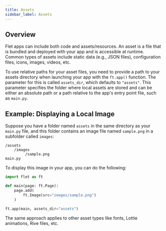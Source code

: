 ```yaml
---
title: Assets
sidebar_label: Assets
---
```

## Overview

Flet apps can include both code and assets/resources. An asset is a file that is bundled and deployed with your app and is accessible at runtime. Common types of assets include static data (e.g., JSON files), configuration files, icons, images, videos, etc.

To use relative paths for your asset files, you need to provide a path to your assets directory when launching your app with the `ft.app()` function. 
The parameter for this is called `assets_dir`, which defaults to `"assets"`. 
This parameter specifies the folder where local assets are stored and can be either an absolute path or a path relative to the app's entry point file, such as `main.py`.

## Example: Displaying a Local Image

Suppose you have a folder named `assets` in the same directory as your `main.py` file, and this folder contains an image file named `sample.png` in a subfolder called `images`:

```
/assets
    /images
         /sample.png
main.py
```

To display this image in your app, you can do the following:

```python
import flet as ft

def main(page: ft.Page):
    page.add(
        ft.Image(src="images/sample.png")
    )

ft.app(main, assets_dir="assets")
```

The same approach applies to other asset types like fonts, Lottie animations, Rive files, etc.